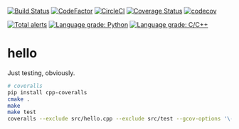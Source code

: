 [![Build Status](https://travis-ci.org/hawc-test/hello.svg?branch=master)](https://travis-ci.org/hawc-test/hello) [![CodeFactor](https://www.codefactor.io/repository/github/hawc-test/hello/badge)](https://www.codefactor.io/repository/github/hawc-test/hello) [![CircleCI](https://circleci.com/gh/hawc-test/hello.svg?style=svg)](https://circleci.com/gh/hawc-test/hello) [![Coverage Status](https://coveralls.io/repos/github/hawc-test/hello/badge.svg?branch=master)](https://coveralls.io/github/hawc-test/hello?branch=master) [![codecov](https://codecov.io/gh/hawc-test/hello/branch/master/graph/badge.svg)](https://codecov.io/gh/hawc-test/hello)

[![Total alerts](https://img.shields.io/lgtm/alerts/g/hawc-test/hello.svg?logo=lgtm&logoWidth=18)](https://lgtm.com/projects/g/hawc-test/hello/alerts/) [![Language grade: Python](https://img.shields.io/lgtm/grade/python/g/hawc-test/hello.svg?logo=lgtm&logoWidth=18)](https://lgtm.com/projects/g/hawc-test/hello/context:python) [![Language grade: C/C++](https://img.shields.io/lgtm/grade/cpp/g/hawc-test/hello.svg?logo=lgtm&logoWidth=18)](https://lgtm.com/projects/g/hawc-test/hello/context:cpp)

# hello
Just testing, obviously. 

```bash
# coveralls
pip install cpp-coveralls
cmake .
make
make test
coveralls --exclude src/hello.cpp --exclude src/test --gcov-options '\-lp'
```
